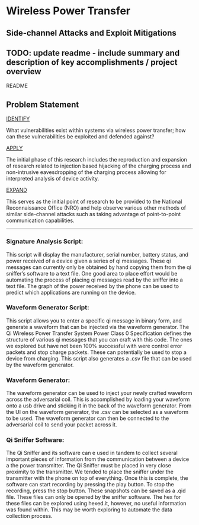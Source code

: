 # Wireless Power Transfer
## Side-channel Attacks and Exploit Mitigations

## TODO: update readme - include summary and description of key accomplishments / project overview

README

## Problem Statement
<ins>IDENTIFY</ins>

What vulnerabilities exist within systems via wireless power transfer; how can these vulnerabilities be exploited and defended against?

<ins>APPLY</ins>

The initial phase of this research includes the reproduction and expansion of research related to injection based hijacking of the charging process and non-intrusive eavesdropping of the charging process allowing for interpreted analysis of device activity.

<ins>EXPAND</ins>

This serves as the initial point of research to be provided to the National Reconnaissance Office (NRO) and help observe various other methods of similar side-channel attacks such as taking advantage of point-to-point communication capabilities.

---

### Signature Analysis Script:
This script will display the manufacturer, serial number, battery status, and power received of a device given a series of qi messages. These qi messages can currently only be obtained by hand copying them from the qi sniffer’s software to a text file. One good area to place effort would be automating the process of placing qi messages read by the sniffer into a text file. The  graph of the power received by the phone can be used to predict which applications are running on the device. 

### Waveform Generator Script:
This script allows you to enter a specific 	qi message in binary form, and generate a waveform that can be injected via the waveform generator. The Qi Wireless Power Transfer System Power Class 0 Specification defines the structure of various qi messages that you can craft with this code. The ones we explored but have not been 100% successful with were control error packets and stop charge packets. These can potentially be used to stop a device from charging. This script also generates a .csv file that can be used by the waveform generator. 

### Waveform Generator:
The waveform generator can be used to inject your newly crafted waveform across the adversarial coil. This is accomplished by loading your waveform onto a usb drive and sticking it in the back of the waveform generator. From the UI on the waveform generator, the .csv can be selected as a waveform to be used. The waveform generator can then be connected to the adversarial coil to send your packet across it. 

### Qi Sniffer Software:
The Qi Sniffer and its software can e used in tandem to collect several important pieces of information from the communication between a device a the power transmitter. The Qi Sniffer must be placed in very close proximity to the transmitter. We tended to place the sniffer under the transmitter with the phone on top of everything. Once this is complete, the software can start recording by pressing the play button. To stop the recording, press the stop button. These snapshots can be saved as a .qid file. These files can only be opened by the sniffer software. The hex for these files can be explored using hexed.it, however, no useful information was found within. This may be worth exploring to automate the data collection process.